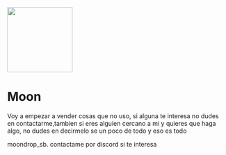 <!DOCTYPE html>
<html>
<head>
</head>
<body>
<img src="https://img.freepik.com/free-vector/moon-with-stars_98292-1046.jpg?w=360" width="150" /> 
<h1>Moon</h1>
<hBusco trabajo o algo para ganar dinero </h2>
<p>
Voy a empezar a vender cosas que no uso,
  si alguna te interesa no dudes en contactarme,tambien si eres alguien cercano a mi y quieres que haga algo,
  no dudes en decirmelo se un poco de todo y eso es todo 

</p>
<p> moondrop_sb. contactame por discord si te interesa </p>


</body>
</html>


